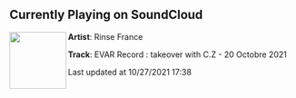 ## Currently Playing on SoundCloud

[<img align="left" width="100" src="https://i1.sndcdn.com/artworks-9l3pKXw6caMgGw4W-JH6hyw-t500x500.jpg">](https://soundcloud.com/rinse_france/evar-record-takeover-with-cz-20-octobre-2021)

**Artist**: Rinse France 

**Track**: EVAR Record : takeover with C.Z - 20 Octobre 2021

Last updated at 10/27/2021 17:38
